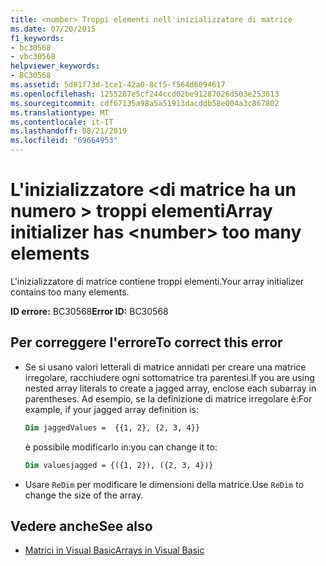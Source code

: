 ```yaml
---
title: <number> Troppi elementi nell'inizializzatore di matrice
ms.date: 07/20/2015
f1_keywords:
- bc30568
- vbc30568
helpviewer_keywords:
- BC30568
ms.assetid: 5d81f73d-1ce1-42a0-8cf5-f564d6094617
ms.openlocfilehash: 1255287e5cf244ccd02be91287026d503e253613
ms.sourcegitcommit: cdf67135a98a5a51913dacddb58e004a3c867802
ms.translationtype: MT
ms.contentlocale: it-IT
ms.lasthandoff: 08/21/2019
ms.locfileid: "69664953"
---
```

# <a name="array-initializer-has-number-too-many-elements"></a><span data-ttu-id="ee9fe-102">L'inizializzatore \<di matrice ha un numero > troppi elementi</span><span class="sxs-lookup"><span data-stu-id="ee9fe-102">Array initializer has \<number> too many elements</span></span>

<span data-ttu-id="ee9fe-103">L'inizializzatore di matrice contiene troppi elementi.</span><span class="sxs-lookup"><span data-stu-id="ee9fe-103">Your array initializer contains too many elements.</span></span>

<span data-ttu-id="ee9fe-104">**ID errore:** BC30568</span><span class="sxs-lookup"><span data-stu-id="ee9fe-104">**Error ID:** BC30568</span></span>

## <a name="to-correct-this-error"></a><span data-ttu-id="ee9fe-105">Per correggere l'errore</span><span class="sxs-lookup"><span data-stu-id="ee9fe-105">To correct this error</span></span>

- <span data-ttu-id="ee9fe-106">Se si usano valori letterali di matrice annidati per creare una matrice irregolare, racchiudere ogni sottomatrice tra parentesi.</span><span class="sxs-lookup"><span data-stu-id="ee9fe-106">If you are using nested array literals to create a jagged array, enclose each subarray in parentheses.</span></span> <span data-ttu-id="ee9fe-107">Ad esempio, se la definizione di matrice irregolare è:</span><span class="sxs-lookup"><span data-stu-id="ee9fe-107">For example, if your jagged array definition is:</span></span>

  ```vb
  Dim jaggedValues =  {{1, 2}, {2, 3, 4}}
  ```

  <span data-ttu-id="ee9fe-108">è possibile modificarlo in:</span><span class="sxs-lookup"><span data-stu-id="ee9fe-108">you can change it to:</span></span>

  ```vb
  Dim valuesjagged = {({1, 2}), ({2, 3, 4})}
  ```

- <span data-ttu-id="ee9fe-109">Usare `ReDim` per modificare le dimensioni della matrice.</span><span class="sxs-lookup"><span data-stu-id="ee9fe-109">Use `ReDim` to change the size of the array.</span></span>

## <a name="see-also"></a><span data-ttu-id="ee9fe-110">Vedere anche</span><span class="sxs-lookup"><span data-stu-id="ee9fe-110">See also</span></span>

- [<span data-ttu-id="ee9fe-111">Matrici in Visual Basic</span><span class="sxs-lookup"><span data-stu-id="ee9fe-111">Arrays in Visual Basic</span></span>](../programming-guide/language-features/arrays/index.md)
